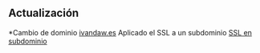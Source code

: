 <h2><b>Actualización</b></h2>
  *Cambio de dominio <a href="https://ivandaw.es/">ivandaw.es</a>
  Aplicado el SSL a un subdominio <a href="https://dsw.ivandaw.es/">SSL en subdominio</a>
